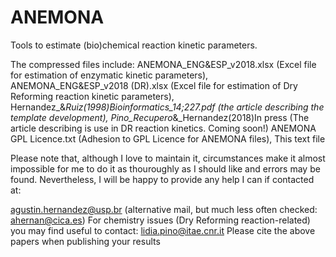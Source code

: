 # ANEMONA
Tools to estimate (bio)chemical reaction kinetic parameters. 

The compressed files include:
ANEMONA_ENG&ESP_v2018.xlsx (Excel file for estimation of enzymatic kinetic parameters),
ANEMONA_ENG&ESP_v2018 (DR).xlsx (Excel file for estimation of Dry Reforming reaction kinetic parameters),
Hernandez_&_Ruiz(1998)Bioinformatics_14;227.pdf (the article describing the template development),
Pino_Recupero_&_Hernandez(2018)In press (The article describing is use in DR reaction kinetics. Coming soon!)
ANEMONA GPL Licence.txt (Adhesion to GPL Licence for ANEMONA files),
This text file 

Please note that, although I love to maintain it, circumstances make it almost impossible for me to do it as thouroughly as I should like and errors may be found. Nevertheless, I will be happy to provide any help I can if contacted at:

agustin.hernandez@usp.br (alternative mail, but much less often checked: ahernan@cica.es)
For chemistry issues (Dry Reforming reaction-related) you may find useful to contact: lidia.pino@itae.cnr.it
Please cite the above papers when publishing your results
